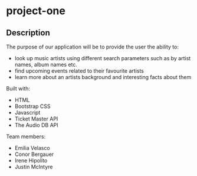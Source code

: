 # project-one

## Description

The purpose of our application will be to provide the user the ability to:

- look up music artists using different search parameters such as by artist names, album names etc.
- find upcoming events related to their favourite artists
- learn more about an artists background and interesting facts about them

Built with:

- HTML
- Bootstrap CSS
- Javascript
- Ticket Master API
- The Audio DB API


Team members:

- Emilia Velasco
- Conor Bergauer
- Irene Hipolito
- Justin McIntyre
